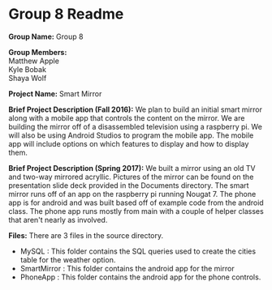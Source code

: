 Group 8 Readme
=========================================

**Group Name:** Group 8

**Group Members:**  
	Matthew Apple  
	Kyle Bobak  
	Shaya Wolf

**Project Name:** 
	Smart Mirror  

**Brief Project Description (Fall 2016):**
	We plan to build an initial smart mirror along with a mobile app that controls the content on the mirror. We are building the mirror off of a disassembled television using a raspberry pi. We will also be using Android Studios to program the mobile app. The mobile app will include options on which features to display and how to display them.  
	
**Brief Project Description (Spring 2017):**
	We built a mirror using an old TV and two-way mirrored acryllic. Pictures of the mirror can be found on the presentation slide deck provided in the Documents directory. The smart mirror runs off of an app on the raspberry pi running Nougat 7. The phone app is for android and was built based off of example code from the android class. The phone app runs mostly from main with a couple of helper classes that aren't nearly as involved. 

**Files:**
There are 3 files in the source directory. 
	
- MySQL : This folder contains the SQL queries used to create the cities table for the weather option.
- SmartMirror : This folder contains the android app for the mirror
- PhoneApp : This folder contains the android app for the phone controls. 

